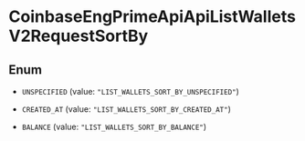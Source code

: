 
# CoinbaseEngPrimeApiApiListWalletsV2RequestSortBy

## Enum


* `UNSPECIFIED` (value: `"LIST_WALLETS_SORT_BY_UNSPECIFIED"`)

* `CREATED_AT` (value: `"LIST_WALLETS_SORT_BY_CREATED_AT"`)

* `BALANCE` (value: `"LIST_WALLETS_SORT_BY_BALANCE"`)




